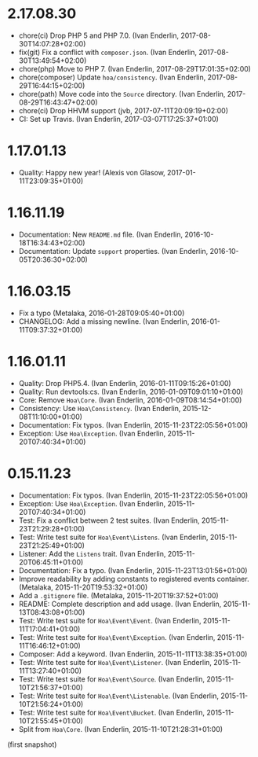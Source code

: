 # 2.17.08.30

  * chore(ci) Drop PHP 5 and PHP 7.0. (Ivan Enderlin, 2017-08-30T14:07:28+02:00)
  * fix(git) Fix a conflict with `composer.json`. (Ivan Enderlin, 2017-08-30T13:49:54+02:00)
  * chore(php) Move to PHP 7. (Ivan Enderlin, 2017-08-29T17:01:35+02:00)
  * chore(composer) Update `hoa/consistency`. (Ivan Enderlin, 2017-08-29T16:44:15+02:00)
  * chore(path) Move code into the `Source` directory. (Ivan Enderlin, 2017-08-29T16:43:47+02:00)
  * chore(ci) Drop HHVM support (jvb, 2017-07-11T20:09:19+02:00)
  * CI: Set up Travis. (Ivan Enderlin, 2017-03-07T17:25:37+01:00)

# 1.17.01.13

  * Quality: Happy new year! (Alexis von Glasow, 2017-01-11T23:09:35+01:00)

# 1.16.11.19

  * Documentation: New `README.md` file. (Ivan Enderlin, 2016-10-18T16:34:43+02:00)
  * Documentation: Update `support` properties. (Ivan Enderlin, 2016-10-05T20:36:30+02:00)

# 1.16.03.15

  * Fix a typo (Metalaka, 2016-01-28T09:05:40+01:00)
  * CHANGELOG: Add a missing newline. (Ivan Enderlin, 2016-01-11T09:37:32+01:00)

# 1.16.01.11

  * Quality: Drop PHP5.4. (Ivan Enderlin, 2016-01-11T09:15:26+01:00)
  * Quality: Run devtools:cs. (Ivan Enderlin, 2016-01-09T09:01:10+01:00)
  * Core: Remove `Hoa\Core`. (Ivan Enderlin, 2016-01-09T08:14:54+01:00)
  * Consistency: Use `Hoa\Consistency`. (Ivan Enderlin, 2015-12-08T11:10:00+01:00)
  * Documentation: Fix typos. (Ivan Enderlin, 2015-11-23T22:05:56+01:00)
  * Exception: Use `Hoa\Exception`. (Ivan Enderlin, 2015-11-20T07:40:34+01:00)

# 0.15.11.23

  * Documentation: Fix typos. (Ivan Enderlin, 2015-11-23T22:05:56+01:00)
  * Exception: Use `Hoa\Exception`. (Ivan Enderlin, 2015-11-20T07:40:34+01:00)
  * Test: Fix a conflict between 2 test suites. (Ivan Enderlin, 2015-11-23T21:29:28+01:00)
  * Test: Write test suite for `Hoa\Event\Listens`. (Ivan Enderlin, 2015-11-23T21:25:49+01:00)
  * Listener: Add the `Listens` trait. (Ivan Enderlin, 2015-11-20T06:45:11+01:00)
  * Documentation: Fix a typo. (Ivan Enderlin, 2015-11-23T13:01:56+01:00)
  * Improve readability by adding constants to registered events container. (Metalaka, 2015-11-20T19:53:32+01:00)
  * Add a `.gitignore` file. (Metalaka, 2015-11-20T19:37:52+01:00)
  * README: Complete description and add usage. (Ivan Enderlin, 2015-11-13T08:43:08+01:00)
  * Test: Write test suite for `Hoa\Event\Event`. (Ivan Enderlin, 2015-11-11T17:04:41+01:00)
  * Test: Write test suite for `Hoa\Event\Exception`. (Ivan Enderlin, 2015-11-11T16:46:12+01:00)
  * Composer: Add a keyword. (Ivan Enderlin, 2015-11-11T13:38:35+01:00)
  * Test: Write test suite for `Hoa\Event\Listener`. (Ivan Enderlin, 2015-11-11T13:27:40+01:00)
  * Test: Write test suite for `Hoa\Event\Source`. (Ivan Enderlin, 2015-11-10T21:56:37+01:00)
  * Test: Write test suite for `Hoa\Event\Listenable`. (Ivan Enderlin, 2015-11-10T21:56:24+01:00)
  * Test: Write test suite for `Hoa\Event\Bucket`. (Ivan Enderlin, 2015-11-10T21:55:45+01:00)
  * Split from `Hoa\Core`. (Ivan Enderlin, 2015-11-10T21:28:31+01:00)

(first snapshot)
